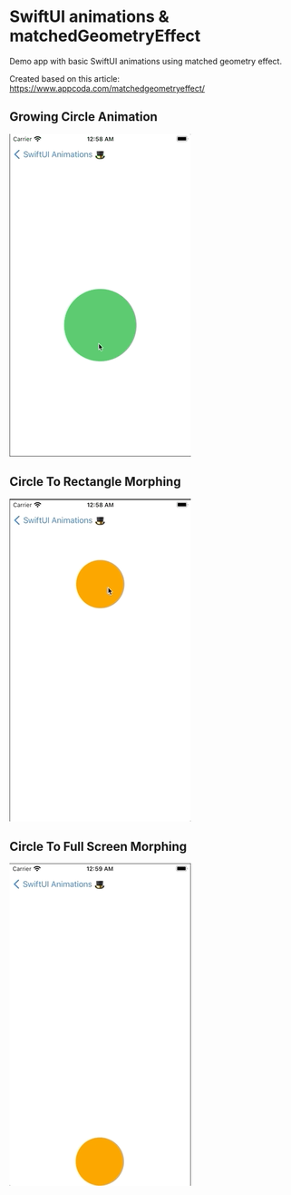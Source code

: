 # SwiftUI animations & matchedGeometryEffect

Demo app with basic SwiftUI animations using matched geometry effect.

Created based on this article: <https://www.appcoda.com/matchedgeometryeffect/>

## Growing Circle Animation

![Growing Circle Animation](README_assets/circleAnimation.gif)

## Circle To Rectangle Morphing

![Circle Rectangle Animation](README_assets/circleRectangleAnimation.gif)

## Circle To Full Screen Morphing

![Circle Full Screen Animation](README_assets/circleFullScreenAnimation.gif)
